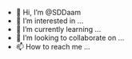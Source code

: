 - 👋 Hi, I’m @SDDaam
- 👀 I’m interested in ...
- 🌱 I’m currently learning ...
- 💞️ I’m looking to collaborate on ...
- 📫 How to reach me ...

<!---
SDDaam/SDDaam is a ✨ special ✨ repository because its `README.md` (this file) appears on your GitHub profile.
You can click the Preview link to take a look at your changes.
--->
